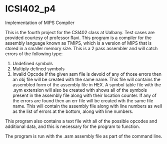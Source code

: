 # ICSI402_p4
Implementation of MIPS Compiler

This is the fourth project for the CSI402 class at Ualbany. Test cases are provided courtesy of professor Ravi. This program is a compiler for the assembly language known as TMIPS, which is a version of MIPS that is stored in a smaller memory size. This is a 2 pass assembler and will catch errors of the following type:
1) Undefined symbols
2) Multiply defined symbols
3) Invalid Opcode
If the given asm file is devoid of any of those errors then an obj file will be created with the same name. This file will contains the assembled form of the assembly file in HEX. A symbol table file with the .sym extension will also be created with shows all of the symbols present in the assembly file along with their location counter. If any of the errors are found then an err file will be created wth the same file name. This will contain the assembly file along with line numbers as well as the list of errors at the bottom, along with line numbers. 

This program also contains a text file with all of the possible opcodes and additional data, and this is necessary for the program to function. 

The program is run with the .asm assembly file as part of the command line. 
